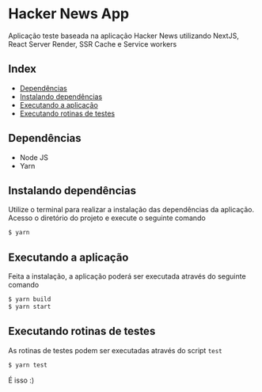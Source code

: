 # Hacker News App

Aplicação teste baseada na aplicação Hacker News utilizando NextJS, React Server Render, SSR Cache e Service workers

## Index

- [Dependências](#dependências)
- [Instalando dependências](#instalando-dependências)
- [Executando a aplicação](#executando-a-aplicação)
- [Executando rotinas de testes](#executando-rotinas-de-testes)

## Dependências

- Node JS
- Yarn

## Instalando dependências

Utilize o terminal para realizar a instalação das dependências da aplicação.
Acesso o diretório do projeto e execute o seguinte comando

```bash
$ yarn
```

## Executando a aplicação

Feita a instalação, a aplicação poderá ser executada através do seguinte comando

```bash
$ yarn build
$ yarn start
```

## Executando rotinas de testes

As rotinas de testes podem ser executadas através do script `test`

```bash
$ yarn test
```

É isso :)
